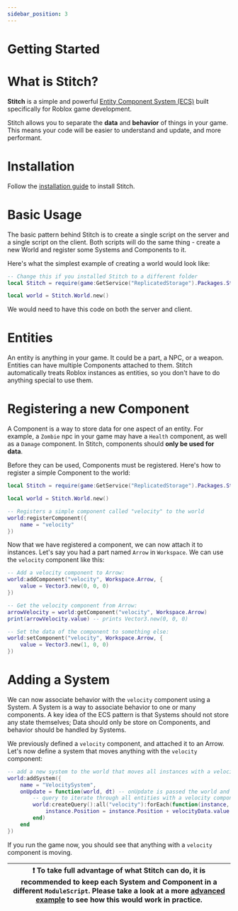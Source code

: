 ```yaml
---
sidebar_position: 3
---
```


# Getting Started

# What is Stitch?
**Stitch** is a simple and powerful [Entity Component System (ECS)](https://en.wikipedia.org/wiki/Entity_component_system) built specifically for Roblox game development. 

Stitch allows you to separate the **data** and **behavior** of things in your game. This means your code will be easier to understand and update, and more performant.

# Installation
Follow the [installation guide](Installation.md) to install Stitch. 

# Basic Usage
The basic pattern behind Stitch is to create a single script on the server and a single script on the client. Both scripts will do the same thing - create a new World and register some Systems and Components to it. 

Here's what the simplest example of creating a world would look like:
```lua
-- Change this if you installed Stitch to a different folder
local Stitch = require(game:GetService("ReplicatedStorage").Packages.Stitch) 

local world = Stitch.World.new()
```
We would need to have this code on both the server and client. 

# Entities
An entity is anything in your game. It could be a part, a NPC, or a weapon. Entities can have multiple Components attached to them. Stitch automatically treats Roblox instances as entities, so you don't have to do anything special to use them.

# Registering a new Component
A Component is a way to store data for one aspect of an entity. For example, a `Zombie` npc in your game may have a `Health` component, as well as a `Damage` component. In Stitch, components should **only be used for data**. 

Before they can be used, Components must be registered. Here's how to register a simple Component to the world:

```lua
local Stitch = require(game:GetService("ReplicatedStorage").Packages.Stitch)

local world = Stitch.World.new()

-- Registers a simple component called "velocity" to the world
world:registerComponent({
	name = "velocity"
})
```

Now that we have registered a component, we can now attach it to instances. Let's say you had a part named `Arrow` in `Workspace`. We can use the `velocity` component like this:

```lua
-- Add a velocity component to Arrow:
world:addComponent("velocity", Workspace.Arrow, {
	value = Vector3.new(0, 0, 0)
})

-- Get the velocity component from Arrow:
arrowVelocity = world:getComponent("velocity", Workspace.Arrow)
print(arrowVelocity.value) -- prints Vector3.new(0, 0, 0)

-- Set the data of the component to something else:
world:setComponent("velocity", Workspace.Arrow, {
	value = Vector3.new(1, 0, 0)
})
```

# Adding a System
We can now associate behavior with the `velocity` component using a System. A System is a way to associate behavior to one or many components. A key idea of the ECS pattern is that Systems should not store any state themselves; Data should only be store on Components, and behavior should be handled by Systems.

We previously defined a `velocity` component, and attached it to an Arrow. Let's now define a system that moves anything with the `velocity` component:

```lua
-- add a new system to the world that moves all instances with a velocity component
world:addSystem({
	name = "VelocitySystem",
	onUpdate = function(world, dt) -- onUpdate is passed the world and time since last update
		-- query to iterate through all entities with a velocity component
		world:createQuery():all("velocity"):forEach(function(instance, velocityData)
			instance.Position = instance.Position + velocityData.value * dt
		end)
	end
})
```
If you run the game now, you should see that anything with a `velocity` component is moving.

| ❗ To take full advantage of what Stitch can do, it is recommended to keep each System and Component in a different `ModuleScript`. Please take a look at a more [advanced example](https://github.com/sayhisam1/Stitch/tree/master/examples/tetris) to see how this would work in practice. | 
| ----------------------------------------------------------------------------------------------------- |
